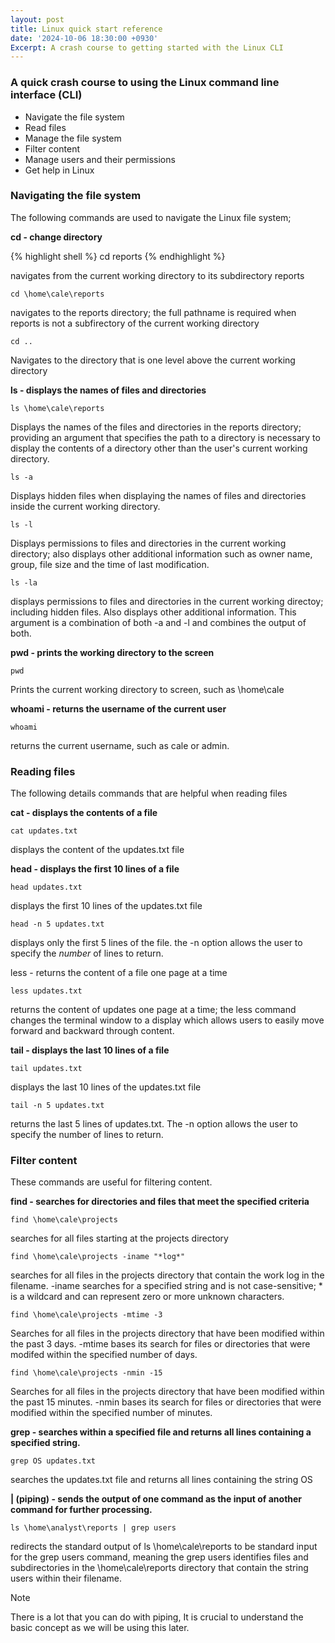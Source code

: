 ```yaml
---
layout: post
title: Linux quick start reference
date: '2024-10-06 18:30:00 +0930'
Excerpt: A crash course to getting started with the Linux CLI
---
```

### A quick crash course to using the Linux command line interface (CLI)

- Navigate the file system
- Read files
- Manage the file system
- Filter content
- Manage users and their permissions
- Get help in Linux

### Navigating the file system

The following commands are used to navigate the Linux file system;

**cd - change directory**

{% highlight shell %}
  cd reports
{% endhighlight %}

navigates from the current working directory to its subdirectory reports


`cd \home\cale\reports`

navigates to the reports directory; the full pathname is required when reports is not a subfirectory of the current working directory

`cd ..`

Navigates to the directory that is one level above the current working directory

**ls - displays the names of files and directories**

`ls \home\cale\reports`

Displays the names of the files and directories in the reports directory; providing an argument that specifies the path to a directory is necessary to display the contents of a directory other than the user's current working directory.

`ls -a`

Displays hidden files when displaying the names of files and directories inside the current working directory.

`ls -l`

Displays permissions to files and directories in the current working directory; also displays other additional information such as owner name, group, file size and the time of last modification.

`ls -la`

displays permissions to files and directories in the current working directoy; including hidden files. Also displays other additional information. This argument is a combination of both -a and -l and combines the output of both.

**pwd - prints the working directory to the screen**

`pwd`

Prints the current working directory to screen, such as \home\cale

**whoami - returns the username of the current user**

`whoami`

returns the current username, such as cale or admin.

### Reading files
The following details commands that are helpful when reading files

**cat - displays the contents of a file**

`cat updates.txt`

displays the content of the updates.txt file

**head - displays the first 10 lines of a file**

`head updates.txt`

displays the first 10 lines of the updates.txt file

`head -n 5 updates.txt`

displays only the first 5 lines of the file.
the -n option allows the user to specify the _number_ of lines to return.

less - returns the content of a file one page at a time

`less updates.txt`

returns the content of updates one page at a time; the less command changes the terminal window to a display which allows users to easily move forward and backward through content.

**tail - displays the last 10 lines of a file**

`tail updates.txt`

displays the last 10 lines of the updates.txt file

`tail -n 5 updates.txt`

returns the last 5 lines of updates.txt. The -n option allows the user to specify the number of lines to return.

### Filter content
These commands are useful for filtering content.

**find - searches for directories and files that meet the specified criteria**

`find \home\cale\projects`

searches for all files starting at the projects directory

`find \home\cale\projects -iname "*log*"`

searches for all files in the projects directory that contain the work log in the filename.
-iname searches for a specified string and is not case-sensitive; * is a wildcard and can represent zero or more unknown characters.

`find \home\cale\projects -mtime -3`

Searches for all files in the projects directory that have been modified within the past 3 days.
-mtime bases its search for files or directories that were modifed within the specified number of days.

`find \home\cale\projects -nmin -15`

Searches for all files in the projects directory that have been modified within the past 15 minutes.
-nmin bases its search for files or directories that were modified within the specified number of minutes.

**grep - searches within a specified file and returns all lines containing a specified string.**

`grep OS updates.txt`

searches the updates.txt file and returns all lines containing the string OS

**\| (piping) - sends the output of one command as the input of another command for further processing.**

`ls \home\analyst\reports | grep users`

redirects the standard output of ls \home\cale\reports to be standard input for the grep users command, meaning the grep users identifies files and subdirectories in the \home\cale\reports directory that contain the string users within their filename.

> [!NOTE]  
> There is a lot that you can do with piping, It is crucial to understand the basic concept as we will be using this later.
